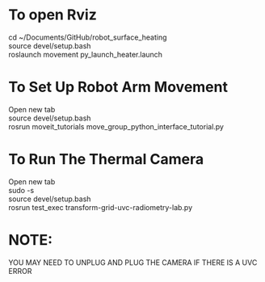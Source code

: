 # To open Rviz
cd ~/Documents/GitHub/robot_surface_heating <br>
source devel/setup.bash <br>
roslaunch movement py_launch_heater.launch <br>


# To Set Up Robot Arm Movement
Open new tab <br>
source devel/setup.bash <br>
rosrun moveit_tutorials move_group_python_interface_tutorial.py <br>


# To Run The Thermal Camera
Open new tab <br>
sudo -s <br>
source devel/setup.bash <br>
rosrun test_exec transform-grid-uvc-radiometry-lab.py <br>


# NOTE: 
YOU MAY NEED TO UNPLUG AND PLUG THE CAMERA IF THERE IS A UVC ERROR


